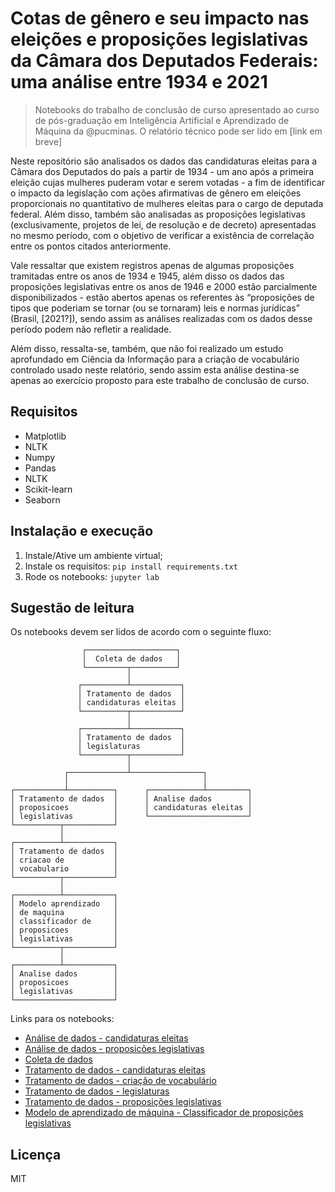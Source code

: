 # Cotas de gênero e seu impacto nas eleições e proposições legislativas da Câmara dos Deputados Federais: uma análise entre 1934 e 2021

> Notebooks do trabalho de conclusão de curso apresentado ao curso de pós-graduação em Inteligência Artificial e Aprendizado de Máquina da @pucminas. O relatório técnico pode ser lido em [link em breve]

Neste repositório são analisados os dados das candidaturas eleitas para a Câmara dos Deputados do país a partir de 1934 - um ano após a primeira eleição cujas mulheres puderam votar e serem votadas - a fim de identificar o impacto da legislação com ações afirmativas de gênero em eleições proporcionais no quantitativo de mulheres eleitas para o cargo de deputada federal. Além disso, também são analisadas as proposições legislativas (exclusivamente, projetos de lei, de resolução e de decreto) apresentadas no mesmo período, com o objetivo de verificar a existência de correlação entre os pontos citados anteriormente. 

Vale ressaltar que existem registros apenas de algumas proposições tramitadas entre os anos de 1934 e 1945, além disso os dados das proposições legislativas entre os anos de 1946 e 2000 estão parcialmente disponibilizados - estão abertos apenas os referentes às “proposições de tipos que poderiam se tornar (ou se tornaram) leis e normas jurídicas” (Brasil, [2021?]), sendo assim as análises realizadas com os dados desse período podem não refletir a realidade.

Além disso, ressalta-se, também, que não foi realizado um estudo aprofundado em Ciência da Informação para a criação de vocabulário controlado usado neste relatório, sendo assim esta análise destina-se apenas ao exercício proposto para este trabalho de conclusão de curso.

## Requisitos

- Matplotlib
- NLTK
- Numpy
- Pandas
- NLTK
- Scikit-learn
- Seaborn

## Instalação e execução

1. Instale/Ative um ambiente virtual;
2. Instale os requisitos:
   `pip install requirements.txt`
3. Rode os notebooks:
   `jupyter lab`

## Sugestão de leitura
Os notebooks devem ser lidos de acordo com o seguinte fluxo:
```
                ┌────────────────────┐
                │  Coleta de dados   │
                └─────────┬──────────┘
                          │
               ┌──────────┴───────────┐
               │ Tratamento de dados  │
               │ candidaturas eleitas │
               └──────────┬───────────┘
                          │
               ┌──────────┴───────────┐
               │ Tratamento de dados  │
               │ legislaturas         │
               └──────────┬───────────┘
                          │
            ┌─────────────┴────────────────┐
            │                              │
┌───────────┴──────────┐      ┌────────────┴─────────┐
│ Tratamento de dados  │      │ Analise dados        │
│ proposicoes          │      │ candidaturas eleitas │
│ legislativas         │      └──────────────────────┘
└──────────┬───────────┘
           │
┌──────────┴───────────┐
│ Tratamento de dados  │
│ criacao de           │
│ vocabulario          │
└──────────┬───────────┘
           │
┌──────────┴───────────┐
│ Modelo aprendizado   │
│ de maquina           │
│ classificador de     │
│ proposicoes          │
│ legislativas         │
└──────────┬───────────┘
           │
┌──────────┴───────────┐
│ Analise dados        │
│ proposicoes          │
│ legislativas         │
└──────────────────────┘
```

Links para os notebooks:
- [Análise de dados - candidaturas eleitas](analise-dados/analise-candidaturas-eleitas.ipynb)
- [Análise de dados - proposicões legislativas](analise-dados/analise-proposicoes.ipynb)
- [Coleta de dados](coleta.ipynb)
- [Tratamento de dados - candidaturas eleitas](tratamento-dados/tratamento-candidaturas-eleitas.ipynb)
- [Tratamento de dados - criação de vocabulário](tratamento-dados/criacao-vocabulario.ipynb)
- [Tratamento de dados - legislaturas](tratamento-dados/tratamento-legislaturas.ipynb)
- [Tratamento de dados - proposições legislativas](tratamento-dados/tratamento-proposicoes.ipynb)
- [Modelo de aprendizado de máquina - Classificador de proposições legislativas](classifica-proposicoes.ipynb)

## Licença
MIT